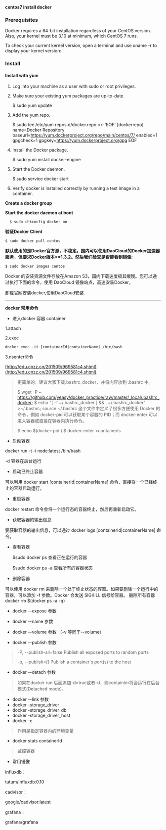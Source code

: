 **centos7 install docker**

### Prerequisites ###

Docker requires a 64-bit installation regardless of your CentOS version. Also, your kernel must be 3.10 at minimum, which CentOS 7 runs.

To check your current kernel version, open a terminal and use uname -r to display your kernel version:


### Install ###

#### Install with yum ####

1. Log into your machine as a user with sudo or root privileges.
2. Make sure your existing yum packages are up-to-date.

    $ sudo yum update

3. Add the yum repo.

    $ sudo tee /etc/yum.repos.d/docker.repo <<-'EOF'
    [dockerrepo]
    name=Docker Repository
    baseurl=https://yum.dockerproject.org/repo/main/centos/7/
    enabled=1
    gpgcheck=1
    gpgkey=https://yum.dockerproject.org/gpg
    EOF 

4. Install the Docker package.

    $ sudo yum install docker-engine

5. Start the Docker daemon.

    $ sudo service docker start

6. Verify docker is installed correctly by running a test image in a container.



**Create a docker group**


**Start the docker daemon at boot**

      $ sudo chkconfig docker on



**验证Docker Client**

    $ sudo docker pull centos

**默认使用的是Docker官方源，不稳定。国内可以使用DaoCloud的Docker加速器服务，但要求Docker版本>=1.3.2。然后我们检查是否能看到镜像:**

    $ sudo docker images centos

Docker 的安装资源文件存放在Amazon S3，国内下载速度极其缓慢。您可以通过执行下面的命令，使用 DaoCloud 镜像站点，高速安装Docker。

卸载官网安装docker,使用DaoCloud安装.

----------

**docker 常用命令**

- 进入docker 容器 container 
 
1.attach

2.exec

    docker exec -it [containerId|containerName] /bin/bash

3.nsenter命令 

[http://edu.cnzz.cn/201509/969581c4.shtml](http://edu.cnzz.cn/201509/969581c4.shtml)

> 更简单的，建议大家下载.bashrc_docker，并将内容放到 .bashrc 中。
> 
> $ wget -P ~ https://github.com/yeasy/docker_practice/raw/master/_local/.bashrc_docker;
> $ echo "[ -f ~/.bashrc_docker ] && . ~/.bashrc_docker" >~/.bashrc; source ~/.bashrc
> 这个文件中定义了很多方便使用 Docker 的命令，例如 docker-pid 可以获取某个容器的 PID；而 docker-enter 可以进入容器或直接在容器内执行命令。
> 
> $ echo $(docker-pid <container>)
> $ docker-enter <containerls

- 启动容器

docker run -t -i node:latest /bin/bash

-d 容器在后台运行

- 启动已终止容器

可以利用 docker start [containerId|containerName] 命令，直接将一个已经终止的容器启动运行。

- 重启容器

docker restart 命令会将一个运行态的容器终止，然后再重新启动它。

- 获取容器的输出信息

要获取容器的输出信息，可以通过 docker logs [containerId|containerName] 命令。

- 查看容器

    $sudo docker ps 查看正在运行的容器
    
    $sudo docker ps -a 查看所有的容器状态

- 删除容器

可以使用 docker rm 来删除一个处于终止状态的容器。如果要删除一个运行中的容器，可以添加 -f 参数。Docker 会发送 SIGKILL 信号给容器。
删除所有容器 docker rm $(docker ps -a -q)


- docker --expose 参数

- docker --name 参数
- docker --volume 参数	（-v 等同于--volume）
- docker --publish 参数

> -P, --publish-all=false     Publish all exposed ports to random ports
> 
> -p, --publish=[]            Publish a container's port(s) to the host

- docker --detach 参数

> 如果在docker run 后面追加-d=true或者-d，则containter将会运行在后台模式(Detached mode)。

- docker --link 参数
- docker -storage_driver 
- docker -storage_driver_db
- docker -storage_driver_host
- docker -e  
> 作用是指定容器内的环境变量

- docker stats containerId

> 监控容器




- 常用镜像

Influxdb：

tutum/influxdb:0.10

cadvisor：

google/cadvisor:latest

grafana：

grafana/grafana